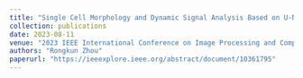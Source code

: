 ```yaml
---
title: "Single Cell Morphology and Dynamic Signal Analysis Based on U-Net and DeepCell"
collection: publications
date: 2023-08-11
venue: "2023 IEEE International Conference on Image Processing and Computer Applications (ICIPCA)"
authors: "Rongkun Zhou"
paperurl: "https://ieeexplore.ieee.org/abstract/document/10361795"
---
```

